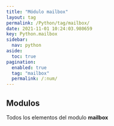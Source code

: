 ```yaml
---
title: "Módulo mailbox"
layout: tag
permalink: /Python/tag/mailbox/
date: 2021-11-01 10:24:03.980659
key: Python.mailbox
sidebar: 
  nav: python
aside: 
  toc: true
pagination: 
  enabled: true
  tag: "mailbox"
  permalink: /:num/
---
```


<h2>Modulos</h2>
Todos los elementos del modulo <strong>mailbox</strong>
